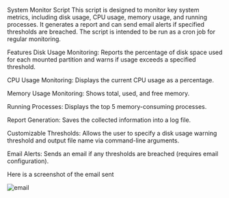 System Monitor Script
This script is designed to monitor key system metrics, including disk usage, CPU usage, memory usage, and running processes. It generates a report and can send email alerts if specified thresholds are breached. The script is intended to be run as a cron job for regular monitoring.

Features
Disk Usage Monitoring: Reports the percentage of disk space used for each mounted partition and warns if usage exceeds a specified threshold.

CPU Usage Monitoring: Displays the current CPU usage as a percentage.

Memory Usage Monitoring: Shows total, used, and free memory.

Running Processes: Displays the top 5 memory-consuming processes.

Report Generation: Saves the collected information into a log file.

Customizable Thresholds: Allows the user to specify a disk usage warning threshold and output file name via command-line arguments.

Email Alerts: Sends an email if any thresholds are breached (requires email configuration).

Here is a screenshot of the email sent

![email](https://github.com/user-attachments/assets/a4a85e3f-b7d1-4942-a717-657cb174aa02)

